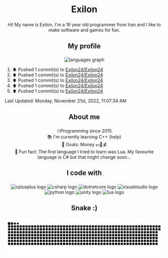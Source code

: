 
<h1 align="center">Exilon</h1>

###

<p align="center">Hi! My name is Exilon, I'm a 16 year old programmer from Iran and I like to make software and games for fun.</p>

###

<h2 align="center">My profile</h2>

###

<div align="center">
  <img src="https://github-readme-stats.vercel.app/api/top-langs?locale=en&hide_title=true&layout=compact&card_width=320&langs_count=5&theme=onedark&hide_border=true&username=exilon24" height="150" alt="languages graph"  />
</div>

<!--RECENT_ACTIVITY:start-->
1. ⬆️ Pushed 1 commit(s) to [Exilon24/Exilon24](https://github.com/Exilon24/Exilon24)
2. ⬆️ Pushed 1 commit(s) to [Exilon24/Exilon24](https://github.com/Exilon24/Exilon24)
3. ⬆️ Pushed 1 commit(s) to [Exilon24/Exilon24](https://github.com/Exilon24/Exilon24)
4. ⬆️ Pushed 1 commit(s) to [Exilon24/Exilon24](https://github.com/Exilon24/Exilon24)
5. ⬆️ Pushed 1 commit(s) to [Exilon24/Exilon24](https://github.com/Exilon24/Exilon24)
<!--RECENT_ACTIVITY:end-->

<!--RECENT_ACTIVITY:last_update-->
Last Updated: Monday, November 21st, 2022, 11:07:34 AM
<!--RECENT_ACTIVITY:last_update_end-->

###

<h2 align="center">About me</h2>

###

<p align="center">⏱Programming since 2015<br>📚 I'm currently learning C++ (help)<br>🎯 Goals: Money 💵💸💰<br>🎲 Fun fact: The first language I tried to learn was Lua. My favourite language is C# but that might change soon...</p>

###

<h2 align="center">I code with</h2>

###

<div align="center">
  <img src="https://cdn.jsdelivr.net/gh/devicons/devicon/icons/cplusplus/cplusplus-original.svg" height="40" width="52" alt="cplusplus logo"  />
  <img src="https://cdn.jsdelivr.net/gh/devicons/devicon/icons/csharp/csharp-original.svg" height="40" width="52" alt="csharp logo"  />
  <img src="https://cdn.jsdelivr.net/gh/devicons/devicon/icons/dotnetcore/dotnetcore-original.svg" height="40" width="52" alt="dotnetcore logo"  />
  <img src="https://cdn.jsdelivr.net/gh/devicons/devicon/icons/visualstudio/visualstudio-plain.svg" height="40" width="52" alt="visualstudio logo"  />
  <img src="https://cdn.jsdelivr.net/gh/devicons/devicon/icons/python/python-original.svg" height="40" width="52" alt="python logo"  />
  <img src="https://cdn.jsdelivr.net/gh/devicons/devicon/icons/unity/unity-original.svg" height="40" width="52" alt="unity logo"  />
  <img src="https://cdn.jsdelivr.net/gh/devicons/devicon/icons/lua/lua-original.svg" height="40" width="52" alt="lua logo"  />
</div>

###

<h2 align="center">Snake :)</h2>

###
<div align="center">
  <img src="https://raw.githubusercontent.com/Exilon24/Exilon24/output/github-contribution-grid-snake.svg" alt="Snake animation" />
</div>
